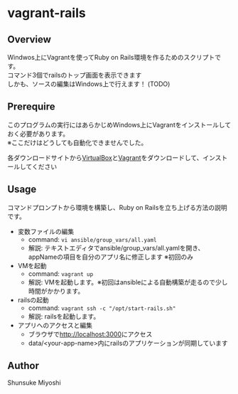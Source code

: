# vagrant-rails

## Overview

Windwos上にVagrantを使ってRuby on Rails環境を作るためのスクリプトです。  
コマンド3個でrailsのトップ画面を表示できます  
しかも、ソースの編集はWindows上で行えます！
(TODO)

## Prerequire

このプログラムの実行にはあらかじめWindows上にVagrantをインストールしておく必要があります。  
※ここだけはどうしても自動化できませんでした。  

各ダウンロードサイトから[VirtualBox](https://www.virtualbox.org/wiki/Downloads)と[Vagrant](https://www.vagrantup.com/downloads.html)をダウンロードして、インストールしてください

## Usage

コマンドプロンプトから環境を構築し、Ruby on Railsを立ち上げる方法の説明です。

- 変数ファイルの編集
  - command: `vi ansible/group_vars/all.yaml`
  - 解説: テキストエディタでansible/group_vars/all.yamlを開き、appNameの項目を自分のアプリ名に修正します ※初回のみ
- VMを起動
  - command: `vagrant up`
  - 解説: VMを起動します。※初回はansibleによる自動構築が走るので少し時間がかかります。
- railsの起動
  - command: `vagrant ssh -c "/opt/start-rails.sh"`
  - 解説: railsを起動します。
- アプリへのアクセスと編集
  - ブラウザで[http://localhost:3000](http://localhost:3000)にアクセス
  - data/\<your-app-name\>内にrailsのアプリケーションが同期しています

## Author

Shunsuke Miyoshi